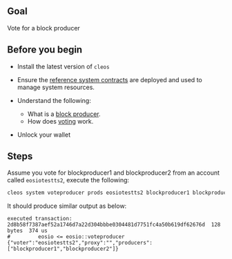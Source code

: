 ## Goal

Vote for a block producer

## Before you begin

* Install the latest version of `cleos`

* Ensure the [reference system contracts](https://developers.eos.io/manuals/eosio.contracts/v1.9/build-and-deploy) are deployed and used to manage system resources.

* Understand the following:
  * What is a [block producer](https://developers.eos.io/welcome/v2.1/protocol-guides/consensus_protocol/#11-block-producers).
  * How does [voting](https://developers.eos.io/manuals/eosio.contracts/v1.9/key-concepts/vote) work.

* Unlock your wallet

## Steps

Assume you vote for blockproducer1 and blockproducer2 from an account called `eosiotestts2`, execute the following:

```sh
cleos system voteproducer prods eosiotestts2 blockproducer1 blockproducer2
```

It should produce similar output as below:

```console
executed transaction: 2d8b58f7387aef52a1746d7a22d304bbbe0304481d7751fc4a50b619df62676d  128 bytes  374 us
#         eosio <= eosio::voteproducer          {"voter":"eosiotestts2","proxy":"","producers":["blockproducer1","blockproducer2"]}
```
